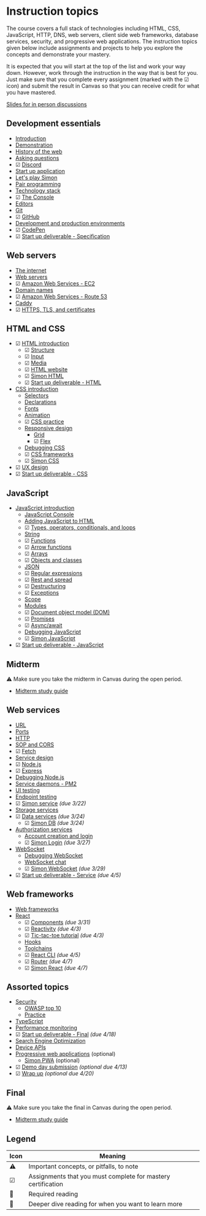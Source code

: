 # Instruction topics

The course covers a full stack of technologies including HTML, CSS, JavaScript, HTTP, DNS, web servers, client side web frameworks, database services, security, and progressive web applications. The instruction topics given below include assignments and projects to help you explore the concepts and demonstrate your mastery.

It is expected that you will start at the top of the list and work your way down. However, work through the instruction in the way that is best for you. Just make sure that you complete every assignment (marked with the ☑ icon) and submit the result in Canvas so that you can receive credit for what you have mastered.

[Slides for in person discussions](slides/slides.md)

## Development essentials

- [Introduction](essentials/introduction/introduction.md)
- [Demonstration](essentials/demo/demo.md)
- [History of the web](essentials/history/history.md)
- [Asking questions](essentials/askingQuestions/askingQuestions.md)
- ☑ [Discord](essentials/discord/discord.md)
- [Start up application](essentials/startUp/startUp.md)
- [Let's play Simon](essentials/simon/simon.md)
- [Pair programming](essentials/pairProgramming/pairProgramming.md)
- [Technology stack](essentials/techStack/techStack.md)
- ☑ [The Console](essentials/console/console.md)
- [Editors](essentials/editors/editors.md)
- [Git](essentials/git/git.md)
- ☑ [GitHub](essentials/gitHub/gitHub.md)
- [Development and production environments](essentials/devAndProd/devAndProd.md)
- ☑ [CodePen](essentials/codePen/codepen.md)
- ☑ [Start up deliverable - Specification](essentials/startUpSpec/startUpSpec.md)

## Web servers

- [The internet](webServers/internet/internet.md)
- [Web servers](webServers/webServers/webServers.md)
- ☑ [Amazon Web Services - EC2](webServers/amazonWebServicesEc2/amazonWebServicesEc2.md)
- [Domain names](webServers/domainNames/domainNames.md)
- ☑ [Amazon Web Services - Route 53](webServers/amazonWebServicesRoute53/amazonWebServicesRoute53.md)
- [Caddy](webServers/caddy/caddy.md)
- ☑ [HTTPS, TLS, and certificates](webServers/https/https.md)

## HTML and CSS

- ☑ [HTML introduction](html/introduction/introduction.md)
  - ☑ [Structure](html/structure/structure.md)
  - ☑ [Input](html/input/input.md)
  - ☑ [Media](html/media/media.md)
  - ☑ [HTML website](html/website/website.md)
  - ☑ [Simon HTML](simon/simon-html/simon-html.md)
  - ☑ [Start up deliverable - HTML](html/startUpHtml/startUpHtml.md)
- [CSS introduction](css/introduction/introduction.md)
  - [Selectors](css/selectors/selectors.md)
  - [Declarations](css/declarations/declarations.md)
  - [Fonts](css/fonts/fonts.md)
  - [Animation](css/animation/animation.md)
  - ☑ [CSS practice](css/practice/practice.md)
  - [Responsive design](css/responsive/responsive.md)
    - [Grid](css/grid/grid.md)
    - ☑ [Flex](css/flexbox/flexbox.md)
  - [Debugging CSS](css/debuggingCss/debuggingCss.md)
  - ☑ [CSS frameworks](css/frameworks/frameworks.md)
  - ☑ [Simon CSS](simon/simon-css/simon-css.md)
- ☑ [UX design](uxdesign/uxdesign.md)
- ☑ [Start up deliverable - CSS](css/startUpCss/startUpCss.md)

## JavaScript

- [JavaScript introduction](javascript/introduction/introduction.md)
  - [JavaScript Console](javascript/console/console.md)
  - [Adding JavaScript to HTML](javascript/addingToHtml/addingToHtml.md)
  - ☑ [Types, operators, conditionals, and loops](javascript/typeConstruct/typeConstruct.md)
  - [String](javascript/string/string.md)
  - ☑ [Functions](javascript/functions/functions.md)
  - ☑ [Arrow functions](javascript/arrow/arrow.md)
  - ☑ [Arrays](javascript/array/array.md)
  - ☑ [Objects and classes](javascript/objectClasses/objectClasses.md)
  - [JSON](javascript/json/json.md)
  - ☑ [Regular expressions](javascript/regularExpressions/regularExpressions.md)
  - ☑ [Rest and spread](javascript/restSpread/restSpread.md)
  - ☑ [Destructuring](javascript/destructuring/destructuring.md)
  - ☑ [Exceptions](javascript/exceptions/exceptions.md)
  - [Scope](javascript/scope/scope.md)
  - [Modules](javascript/modules/modules.md)
  - ☑ [Document object model (DOM)](javascript/dom/dom.md)
  - ☑ [Promises](javascript/promises/promises.md)
  - ☑ [Async/await](javascript/asyncAwait/asyncAwait.md)
  - [Debugging JavaScript](javascript/debuggingJavascript/debuggingJavascript.md)
  - ☑ [Simon JavaScript](simon/simon-javascript/simon-javascript.md)
- ☑ [Start up deliverable - JavaScript](javascript/startUpJavascript/startUpJavascript.md)

## Midterm

⚠ Make sure you take the midterm in Canvas during the open period.

- [Midterm study guide](test/midterm.md)

## Web services

- [URL](webServices/url/url.md)
- [Ports](webServices/ports/ports.md)
- [HTTP](webServices/http/http.md)
- [SOP and CORS](webServices/cors/cors.md)
- ☑ [Fetch](webServices/fetch/fetch.md)
- [Service design](webServices/design/design.md)
- ☑ [Node.js](webServices/node/node.md)
- ☑ [Express](webServices/express/express.md)
- [Debugging Node.js](webServices/debuggingNode/debuggingNode.md)
- [Service daemons - PM2](webServices/pm2/pm2.md)
- [UI testing](webServices/uiTesting/uiTesting.md)
- [Endpoint testing](webServices/endpointTesting/endpointTesting.md)
- ☑ [Simon service](simon/simon-service/simon-service.md) _(due 3/22)_
- [Storage services](webServices/storageServices/storageServices.md)
- ☑ [Data services](webServices/dataServices/dataServices.md) _(due 3/24)_
  - ☑ [Simon DB](simon/simon-db/simon-db.md) _(due 3/24)_
- [Authorization services](webServices/authorizationServices/authorizationServices.md)
  - [Account creation and login](webServices/login/login.md)
  - ☑ [Simon Login](simon/simon-login/simon-login.md) _(due 3/27)_
- [WebSocket](webServices/webSocket/webSocket.md)
  - [Debugging WebSocket](webServices/webSocket/debugging.md)
  - [WebSocket chat](webServices/webSocket/chat.md)
  - ☑ [Simon WebSocket](simon/simon-webSocket/simon-webSocket.md) _(due 3/29)_
- ☑ [Start up deliverable - Service](webServices/startUpService/startUpService.md) _(due 4/5)_

## Web frameworks

- [Web frameworks](webFrameworks/introduction/introduction.md)
- [React](webFrameworks/react/introduction/introduction.md)
  - ☑ [Components](webFrameworks/react/components/components.md) _(due 3/31)_
  - ☑ [Reactivity](webFrameworks/react/reactivity/reactivity.md) _(due 4/3)_
  - ☑ [Tic-tac-toe tutorial](webFrameworks/react/ticTacToe/ticTacToe.md) _(due 4/3)_
  - [Hooks](webFrameworks/react/hooks/hooks.md)
  - [Toolchains](webFrameworks/react/toolChains/toolChains.md)
  - ☑ [React CLI](webFrameworks/react/cli/cli.md) _(due 4/5)_
  - ☑ [Router](webFrameworks/react/router/router.md) _(due 4/7)_
  - ☑ [Simon React](simon/simon-react/simon-react.md) _(due 4/7)_

## Assorted topics

- [Security](security/overview/overview.md)
  - [OWASP top 10](security/owasp/owasp.md)
  - [Practice](security/practice/practice.md)
- [TypeScript](webFrameworks/typeScript/typeScript.md)
- [Performance monitoring](webFrameworks/performanceMonitoring/performanceMonditoring.md)
- ☑ [Start up deliverable - Final](webFrameworks/startUpFinal/startUpFinal.md) _(due 4/18)_
- [Search Engine Optimization](webFrameworks/seo/seo.md)
- [Device APIs](webFrameworks/device/device.md)
- [Progressive web applications](webFrameworks/pwa/pwa.md) (optional)
  - [Simon PWA](simon/simon-pwa/simon-pwa.md) (optional)
- ☑ [Demo day submission](webFrameworks/demoDay/demoDay.md) _(optional due 4/13)_
- ☑ [Wrap up](webFrameworks/wrapUp/wrapUp.md) _(optional due 4/20)_

## Final

⚠ Make sure you take the final in Canvas during the open period.

- [Midterm study guide](test/final.md)

## Legend

| Icon | Meaning                                                      |
| ---- | ------------------------------------------------------------ |
| ⚠    | Important concepts, or pitfalls, to note                     |
| ☑    | Assignments that you must complete for mastery certification |
| 🔑   | Required reading                                             |
| 📖   | Deeper dive reading for when you want to learn more          |
